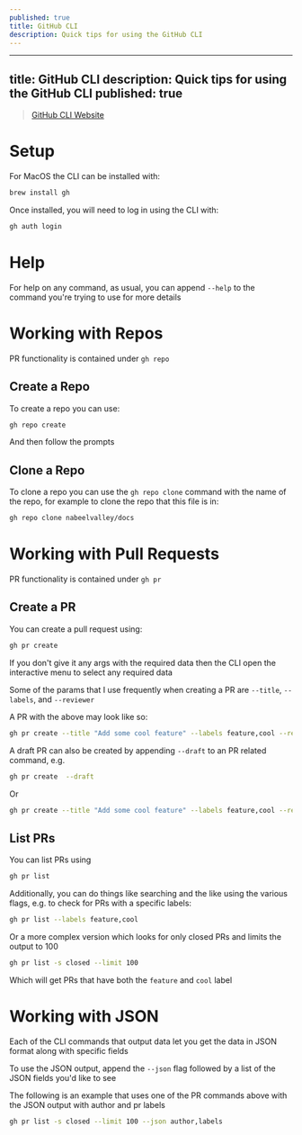 ```yaml
---
published: true
title: GitHub CLI
description: Quick tips for using the GitHub CLI
---
```


---
title: GitHub CLI
description: Quick tips for using the GitHub CLI
published: true
---

> [GitHub CLI Website](https://cli.github.com)

# Setup

For MacOS the CLI can be installed with:

```sh
brew install gh
```

Once installed, you will need to log in using the CLI with:

```sh
gh auth login
```

# Help

For help on any command, as usual, you can append `--help` to the command you're trying to use for more details

# Working with Repos

PR functionality is contained under `gh repo`

## Create a Repo

To create a repo you can use:

```sh
gh repo create
```

And then follow the prompts

## Clone a Repo

To clone a repo you can use the `gh repo clone` command with the name of the repo, for example to clone the repo that this file is in:

```sh
gh repo clone nabeelvalley/docs
```

# Working with Pull Requests

PR functionality is contained under `gh pr`

## Create a PR

You can create a pull request using:

```sh
gh pr create
```

If you don't give it any args with the required data then the CLI open the interactive menu to select any required data

Some of the params that I use frequently when creating a PR are `--title`, `--labels`, and `--reviewer`

A PR with the above may look like so:


```sh
gh pr create --title "Add some cool feature" --labels feature,cool --reviewer nabeelvalley
```

A draft PR can also be created by appending `--draft` to an PR related command, e.g.

```sh
gh pr create  --draft
```

Or

```sh
gh pr create --title "Add some cool feature" --labels feature,cool --reviewer nabeelvalley --draft
```

## List PRs

You can list PRs using

```sh
gh pr list
```

Additionally, you can do things like searching and the like using the various flags, e.g. to check for PRs with a specific labels:

```sh
gh pr list --labels feature,cool
```

Or a more complex version which looks for only closed PRs and limits the output to 100

```sh
gh pr list -s closed --limit 100
```

Which will get PRs that have both the `feature` and `cool` label

# Working with JSON

Each of the CLI commands that output data let you get the data in JSON format along with specific fields

To use the JSON output, append the `--json` flag followed by a list of the JSON fields you'd like to see

The following is an example that uses one of the PR commands above with the JSON output with author and pr labels

```sh
gh pr list -s closed --limit 100 --json author,labels
```